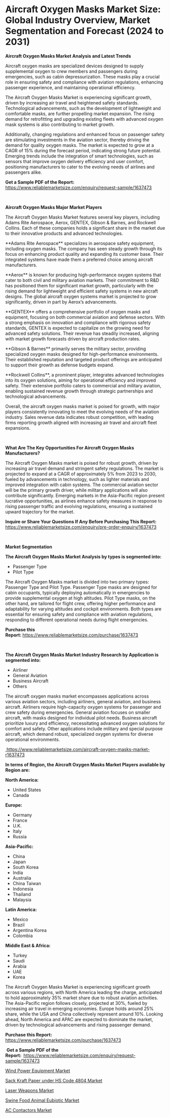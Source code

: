 <p><h1>Aircraft Oxygen Masks Market Size: Global Industry Overview, Market Segmentation and Forecast (2024 to 2031)</h1></p><p><strong>Aircraft Oxygen Masks Market Analysis and Latest Trends</strong></p>
<p><p>Aircraft oxygen masks are specialized devices designed to supply supplemental oxygen to crew members and passengers during emergencies, such as cabin depressurization. These masks play a crucial role in ensuring safety and compliance with aviation regulations, enhancing passenger experience, and maintaining operational efficiency.</p><p>The Aircraft Oxygen Masks Market is experiencing significant growth, driven by increasing air travel and heightened safety standards. Technological advancements, such as the development of lightweight and comfortable masks, are further propelling market expansion. The rising demand for retrofitting and upgrading existing fleets with advanced oxygen mask systems is also contributing to market growth.</p><p>Additionally, changing regulations and enhanced focus on passenger safety are stimulating investments in the aviation sector, thereby driving the demand for quality oxygen masks. The market is expected to grow at a CAGR of 15% during the forecast period, indicating strong future potential. Emerging trends include the integration of smart technologies, such as sensors that improve oxygen delivery efficiency and user comfort, positioning manufacturers to cater to the evolving needs of airlines and passengers alike.</p></p>
<p><strong>Get a Sample PDF of the Report:&nbsp;</strong> <a href="https://www.reliablemarketsize.com/enquiry/request-sample/1637473?utm_campaign=1506&utm_medium=2&utm_source=Github&utm_content=ia&utm_term=11102024&utm_id=aircraft-oxygen-masks">https://www.reliablemarketsize.com/enquiry/request-sample/1637473</a></p>
<p>&nbsp;</p>
<p><strong>Aircraft Oxygen Masks Major Market Players</strong></p>
<p><p>The Aircraft Oxygen Masks Market features several key players, including Adams Rite Aerospace, Aerox, GENTEX, Gibson & Barnes, and Rockwell Collins. Each of these companies holds a significant share in the market due to their innovative products and advanced technologies.</p><p>**Adams Rite Aerospace** specializes in aerospace safety equipment, including oxygen masks. The company has seen steady growth through its focus on enhancing product quality and expanding its customer base. Their integrated systems have made them a preferred choice among aircraft manufacturers.</p><p>**Aerox** is known for producing high-performance oxygen systems that cater to both civil and military aviation markets. Their commitment to R&D has positioned them for significant market growth, particularly with the rising demand for lightweight and efficient safety systems in new aircraft designs. The global aircraft oxygen systems market is projected to grow significantly, driven in part by Aerox’s advancements.</p><p>**GENTEX** offers a comprehensive portfolio of oxygen masks and equipment, focusing on both commercial aviation and defense sectors. With a strong emphasis on innovation and compliance with rigorous safety standards, GENTEX is expected to capitalize on the growing need for advanced safety solutions. Their revenue has steadily increased, aligning with market growth forecasts driven by aircraft production rates.</p><p>**Gibson & Barnes** primarily serves the military sector, providing specialized oxygen masks designed for high-performance environments. Their established reputation and targeted product offerings are anticipated to support their growth as defense budgets expand.</p><p>**Rockwell Collins**, a prominent player, integrates advanced technologies into its oxygen solutions, aiming for operational efficiency and improved safety. Their extensive portfolio caters to commercial and military aviation, enabling sustained revenue growth through strategic partnerships and technological advancements.</p><p>Overall, the aircraft oxygen masks market is poised for growth, with major players consistently innovating to meet the evolving needs of the aviation industry. Sales revenue data indicates robust competition, with leading firms reporting growth aligned with increasing air travel and aircraft fleet expansions.</p></p>
<p>&nbsp;</p>
<p><strong>What Are The Key Opportunities For Aircraft Oxygen Masks Manufacturers?</strong></p>
<p><p>The Aircraft Oxygen Masks market is poised for robust growth, driven by increasing air travel demand and stringent safety regulations. The market is projected to expand at a CAGR of approximately 5% from 2023 to 2030, fueled by advancements in technology, such as lighter materials and improved integration with cabin systems. The commercial aviation sector will be the primary growth driver, while military applications will also contribute significantly. Emerging markets in the Asia-Pacific region present lucrative opportunities, as airlines enhance safety measures in response to rising passenger traffic and evolving regulations, ensuring a sustained upward trajectory for the market.</p></p>
<p><strong>Inquire or Share Your Questions If Any Before Purchasing This Report:</strong> <a href="https://www.reliablemarketsize.com/enquiry/pre-order-enquiry/1637473?utm_campaign=1506&utm_medium=2&utm_source=Github&utm_content=ia&utm_term=11102024&utm_id=aircraft-oxygen-masks">https://www.reliablemarketsize.com/enquiry/pre-order-enquiry/1637473</a></p>
<p>&nbsp;</p>
<p><strong>Market Segmentation</strong></p>
<p><strong>The Aircraft Oxygen Masks Market Analysis by types is segmented into:</strong></p>
<p><ul><li>Passenger Type</li><li>Pilot Type</li></ul></p>
<p><p>The Aircraft Oxygen Masks market is divided into two primary types: Passenger Type and Pilot Type. Passenger Type masks are designed for cabin occupants, typically deploying automatically in emergencies to provide supplemental oxygen at high altitudes. Pilot Type masks, on the other hand, are tailored for flight crew, offering higher performance and adaptability for varying altitudes and cockpit environments. Both types are essential for ensuring safety and compliance with aviation regulations, responding to different operational needs during flight emergencies.</p></p>
<p><strong>Purchase this Report:&nbsp;</strong><a href="https://www.reliablemarketsize.com/purchase/1637473?utm_campaign=1506&utm_medium=2&utm_source=Github&utm_content=ia&utm_term=11102024&utm_id=aircraft-oxygen-masks">https://www.reliablemarketsize.com/purchase/1637473</a></p>
<p>&nbsp;</p>
<p><strong>The Aircraft Oxygen Masks Market Industry Research by Application is segmented into:</strong></p>
<p><ul><li>Airliner</li><li>General Aviation</li><li>Business Aircraft</li><li>Others</li></ul></p>
<p><p>The aircraft oxygen masks market encompasses applications across various aviation sectors, including airliners, general aviation, and business aircraft. Airliners require high-capacity oxygen systems for passenger and crew safety during emergencies. General aviation focuses on smaller aircraft, with masks designed for individual pilot needs. Business aircraft prioritize luxury and efficiency, necessitating advanced oxygen solutions for comfort and safety. Other applications include military and special purpose aircraft, which demand robust, specialized oxygen systems for diverse operational environments.</p></p>
<p><a href="https://www.reliablemarketsize.com/aircraft-oxygen-masks-market-r1637473?utm_campaign=1506&utm_medium=2&utm_source=Github&utm_content=ia&utm_term=11102024&utm_id=aircraft-oxygen-masks">&nbsp;https://www.reliablemarketsize.com/aircraft-oxygen-masks-market-r1637473</a></p>
<p><strong>In terms of Region, the Aircraft Oxygen Masks Market Players available by Region are:</strong></p>
<p>
    <p> <strong> North America: </strong>
        <ul>
            <li>United States</li>
            <li>Canada</li>
        </ul>
        </p> 
    <p> <strong> Europe: </strong>
        <ul>
            <li>Germany</li>
            <li>France</li>
            <li>U.K.</li>
            <li>Italy</li>
            <li>Russia</li>
        </ul>
        </p> 
    <p> <strong> Asia-Pacific: </strong>
        <ul>
            <li>China</li>
            <li>Japan</li>
            <li>South Korea</li>
            <li>India</li>
            <li>Australia</li>
            <li>China Taiwan</li>
            <li>Indonesia</li>
            <li>Thailand</li>
            <li>Malaysia</li>
        </ul>
        </p> 
    <p> <strong> Latin America: </strong>
        <ul>
            <li>Mexico</li>
            <li>Brazil</li>
            <li>Argentina Korea</li>
            <li>Colombia</li>
        </ul>
        </p> 
    <p> <strong> Middle East & Africa: </strong>
        <ul>
            <li>Turkey</li>
            <li>Saudi</li>
            <li>Arabia</li>
            <li>UAE</li>
            <li>Korea</li>
        </ul>
    </p>
    </p>
<p><p>The Aircraft Oxygen Masks Market is experiencing significant growth across various regions, with North America leading the charge, anticipated to hold approximately 35% market share due to robust aviation activities. The Asia-Pacific region follows closely, projected at 30%, fueled by increasing air travel in emerging economies. Europe holds around 25% share, while the USA and China collectively represent around 10%. Looking ahead, North America and APAC are expected to dominate the market, driven by technological advancements and rising passenger demand.</p></p>
<p><strong>Purchase this Report: </strong><a href="https://www.reliablemarketsize.com/purchase/1637473?utm_campaign=1506&utm_medium=2&utm_source=Github&utm_content=ia&utm_term=11102024&utm_id=aircraft-oxygen-masks">https://www.reliablemarketsize.com/purchase/1637473</a></p>
<p>&nbsp;<strong>Get a Sample PDF of the Report:&nbsp;&nbsp;</strong><a href="https://www.reliablemarketsize.com/enquiry/request-sample/1637473?utm_campaign=1506&utm_medium=2&utm_source=Github&utm_content=ia&utm_term=11102024&utm_id=aircraft-oxygen-masks">https://www.reliablemarketsize.com/enquiry/request-sample/1637473</a></p>
<p><strong></strong></p>
<p><p><a href="https://www.linkedin.com/pulse/analyzing-global-wind-power-equipment-market-growth-prospects-kjine?utm_campaign=1506&utm_medium=2&utm_source=Github&utm_content=ia&utm_term=11102024&utm_id=aircraft-oxygen-masks">Wind Power Equipment Market</a></p><p><a href="https://github.com/mauripalmi/Market-Research-Report-List-5/blob/main/sack-kraft-paper-under-hs-code-4804-market.md?utm_campaign=1506&utm_medium=2&utm_source=Github&utm_content=ia&utm_term=11102024&utm_id=aircraft-oxygen-masks">Sack Kraft Paper under HS Code 4804 Market</a></p><p><a href="https://issuu.com/reportprime-2/docs/laser-weapons-market-size-2030.pptx_9826b6c0b790c0?utm_campaign=1506&utm_medium=2&utm_source=Github&utm_content=ia&utm_term=11102024&utm_id=aircraft-oxygen-masks">Laser Weapons Market</a></p><p><a href="https://github.com/gulaimolin/Market-Research-Report-List-6/blob/main/swine-food-animal-eubiotic-market.md?utm_campaign=1506&utm_medium=2&utm_source=Github&utm_content=ia&utm_term=11102024&utm_id=aircraft-oxygen-masks">Swine Food Animal Eubiotic Market</a></p><p><a href="https://issuu.com/reportprime-2/docs/ac-contactors-market-size-2030.pptx_470ff0974f09d6?utm_campaign=1506&utm_medium=2&utm_source=Github&utm_content=ia&utm_term=11102024&utm_id=aircraft-oxygen-masks">AC Contactors Market</a></p></p>